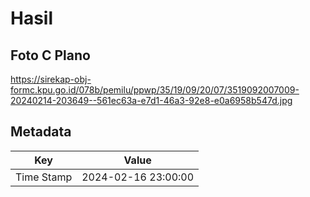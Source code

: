 # Hasil

## Foto C Plano

https://sirekap-obj-formc.kpu.go.id/078b/pemilu/ppwp/35/19/09/20/07/3519092007009-20240214-203649--561ec63a-e7d1-46a3-92e8-e0a6958b547d.jpg


## Metadata

| Key        | Value               |
| ---------- | ------------------- |
| Time Stamp | 2024-02-16 23:00:00 |



